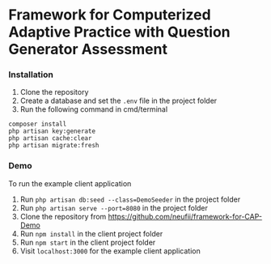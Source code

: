 # Framework for Computerized Adaptive Practice with Question Generator Assessment
### Installation
1. Clone the repository
2. Create a database and set the `.env` file in the project folder
3. Run the following command in cmd/terminal 
``` 
composer install
php artisan key:generate
php artisan cache:clear
php artisan migrate:fresh
```
### Demo
To run the example client application
1. Run `php artisan db:seed --class=DemoSeeder` in the project folder
2. Run `php artisan serve --port=8080` in the project folder
3. Clone the repository from https://github.com/neufii/framework-for-CAP-Demo
4. Run `npm install` in the client project folder
5. Run `npm start` in the client project folder
6. Visit `localhost:3000` for the example client application
